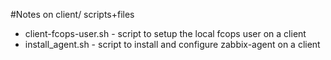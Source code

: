 #Notes on client/ scripts+files
* client-fcops-user.sh - script to setup the local fcops user on a client
* install_agent.sh - script to install and configure zabbix-agent on a client
